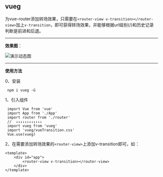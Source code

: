 ## vueg ##
为vue-router添加转场效果，只需要在`<router-view v-transition></router-view>`加上`v-transition`，即可获得转场效果，并能够根据url级别(/)和历史记录判断是前进和后退。


----------


**效果图**：

![演示动态图][1]

----------
**使用方法**

0、安装

     npm i vueg -G

1、引入组件

     import Vue from 'vue' 
     import App from './App' 
     import router from './router'
     //  ↓↓↓↓↓↓↓↓↓↓↓↓
     import vueg from 'vueg' 	
     import 'vueg/vueTransition.css'
     Vue.use(vueg)

2、在需要添加转场效果的`<router-view>`上添加v-transition即可，如：

    <template>
        <div id="app">
            <router-view v-transition></router-view>
        </div>
    </template>


  [1]: https://raw.githubusercontent.com/jaweii/vueg/master/image/GIF.gif

